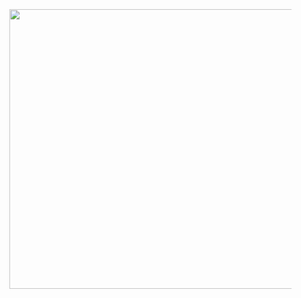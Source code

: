 
<img src="https://github.com/YigitTilki/King/assets/100236981/90d15d41-b8aa-4e7f-8789-e9cadd827899)https://github.com/YigitTilki/King/assets/100236981/90d15d41-b8aa-4e7f-8789-e9cadd827899" width = "1000" height = "500">
